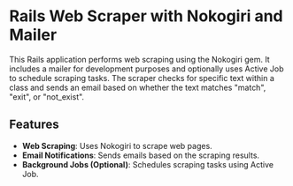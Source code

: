 # Rails Web Scraper with Nokogiri and Mailer

This Rails application performs web scraping using the Nokogiri gem. It includes a mailer for development purposes and optionally uses Active Job to schedule scraping tasks. The scraper checks for specific text within a class and sends an email based on whether the text matches "match", "exit", or "not_exist".

## Features

- **Web Scraping**: Uses Nokogiri to scrape web pages.
- **Email Notifications**: Sends emails based on the scraping results.
- **Background Jobs (Optional)**: Schedules scraping tasks using Active Job.
